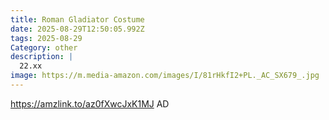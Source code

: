 ```yaml
---
title: Roman Gladiator Costume
date: 2025-08-29T12:50:05.992Z
tags: 2025-08-29
Category: other
description: |
  22.xx
image: https://m.media-amazon.com/images/I/81rHkfI2+PL._AC_SX679_.jpg
---
```

https://amzlink.to/az0fXwcJxK1MJ
AD